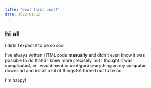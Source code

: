 ```yaml
---
title: "wow! first post!"
date: 2022-01-12
---
```

## hi all

I didn't expect it to be so cool.

I've always written HTML code **manually** and didn't even know it was possible to do that!6 I knew more precisely, but I thought it was complicated, or I would need to configure everything on my computer, download and install a lot of things.8A turned out to be no.

I'm happy!  
